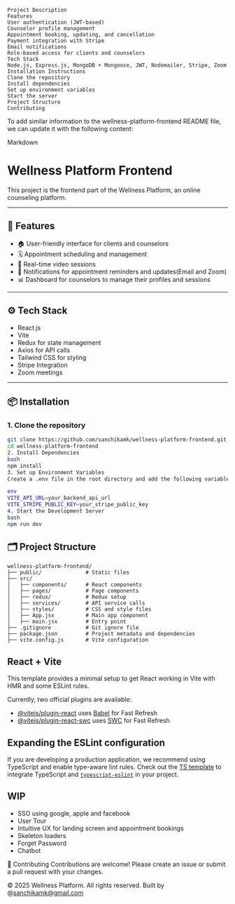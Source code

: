 ```
Project Description
Features
User authentication (JWT-based)
Counselor profile management
Appointment booking, updating, and cancellation
Payment integration with Stripe
Email notifications
Role-based access for clients and counselors
Tech Stack
Node.js, Express.js, MongoDB + Mongoose, JWT, Nodemailer, Stripe, Zoom
Installation Instructions
Clone the repository
Install dependencies
Set up environment variables
Start the server
Project Structure
Contributing
```
To add similar information to the wellness-platform-frontend README file, we can update it with the following content:

Markdown
# Wellness Platform Frontend

This project is the frontend part of the Wellness Platform, an online counseling platform.

---

## 🚀 Features

- 🏠 User-friendly interface for clients and counselors
- 🗓️ Appointment scheduling and management
- 💬 Real-time video sessions
- 🔔 Notifications for appointment reminders and updates(Email and Zoom)
- 📊 Dashboard for counselors to manage their profiles and sessions

---

## ⚙️ Tech Stack

- React.js
- Vite
- Redux for state management
- Axios for API calls
- Tailwind CSS for styling
- Stripe Integration
- Zoom meetings

---

## 📦 Installation

### 1. Clone the repository

```bash
git clone https://github.com/sanchikamk/wellness-platform-frontend.git
cd wellness-platform-frontend
2. Install Dependencies
bash
npm install
3. Set up Environment Variables
Create a .env file in the root directory and add the following variables:

env
VITE_API_URL=your_backend_api_url
VITE_STRIPE_PUBLIC_KEY=your_stripe_public_key
4. Start the Development Server
bash
npm run dev
```

## 🗂️ Project Structure

```plaintext
wellness-platform-frontend/
├── public/              # Static files
├── src/
│   ├── components/      # React components
│   ├── pages/           # Page components
│   ├── redux/           # Redux setup
│   ├── services/        # API service calls
│   ├── styles/          # CSS and style files
│   ├── App.jsx          # Main app component
│   ├── main.jsx         # Entry point
├── .gitignore           # Git ignore file
├── package.json         # Project metadata and dependencies
├── vite.config.js       # Vite configuration
```


## React + Vite

This template provides a minimal setup to get React working in Vite with HMR and some ESLint rules.

Currently, two official plugins are available:

- [@vitejs/plugin-react](https://github.com/vitejs/vite-plugin-react/blob/main/packages/plugin-react/README.md) uses [Babel](https://babeljs.io/) for Fast Refresh
- [@vitejs/plugin-react-swc](https://github.com/vitejs/vite-plugin-react-swc) uses [SWC](https://swc.rs/) for Fast Refresh

## Expanding the ESLint configuration

If you are developing a production application, we recommend using TypeScript and enable type-aware lint rules. Check out the [TS template](https://github.com/vitejs/vite/tree/main/packages/create-vite/template-react-ts) to integrate TypeScript and [`typescript-eslint`](https://typescript-eslint.io) in your project.

##  WIP

- SSO using google, apple and facebook
- User Tour
- Intuitive UX for landing screen and appointment bookings
- Skeleton loaders
- Forget Password
- Chatbot

🤝 Contributing
Contributions are welcome! Please create an issue or submit a pull request with your changes.

© 2025 Wellness Platform. All rights reserved. Built by @sanchikamk@gmail.com

